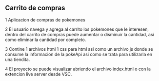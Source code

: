 ## Carrito de compras

1 Aplicacion de compras de pokemones

2 El usuario navega y agrega al carrito los pokemones que le interesen, dentro del carrito de compras puede aumentar o disminuir la cantidad, asi como eliminar la cantidad por completo.

3 Contine 1 archivos html 1 css para html asi como un archivo js donde se consume la informacion de la pokeApi asi como se trata para utilizarla en una tiendita.

4 El proyecto se puede visualizar abriendo el archivo index.html o con la extencion live server desde VSC.